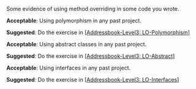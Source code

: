 <panel type="danger" header="`W6.5a` Can explain method overriding :star:" no-close>
  <include src="../../book/oopDesign/inheritance/overriding/full.md" />
<!-- TODO: add evidence -->
</panel>

<!-- ==================================================================================================== -->

<panel type="danger" header="`W6.5b` Can implement overriding :star:" no-close>
  <include src="../../book/oopImplementation/overriding/full.md" />
  <panel header=":dart: Evidence" expanded>

Some evidence of using method overriding in some code you wrote.

  </panel>
</panel>

<!-- ==================================================================================================== -->

<panel type="danger" header="`W6.5c` Can explain OOP polymorphism :star:" no-close>
  <include src="../../book/oopDesign/polymorphism/introduction/full.md" />
<!-- TODO: add evidence -->
</panel>

<!-- ==================================================================================================== -->

<panel type="danger" header="`W6.5d` Can implement polymorphism :star:" no-close>
  <include src="../../book/oopImplementation/polymorphism/full.md" />
  <panel header=":dart: Evidence" expanded>
  
**Acceptable**: Using polymorphism in any past project.

**Suggested**: Do the exercise in [[Addressbook-Level3: LO-Polymorphism](https://github.com/nus-cs2103-AY1718S1/addressbook-level3/blob/master/doc/LearningOutcomes.md#use-polymorphism-lo-polymorphism)]
   
<include src="submission.md" />
  </panel>
</panel>

<!-- ==================================================================================================== -->

<panel type="warning" header="`W6.5e` Can explain abstract classes :star::star:" no-close>
  <include src="../../book/oopDesign/inheritance/abstractClasses/full.md" />
<!-- TODO: add evidence -->
</panel>

<!-- ==================================================================================================== -->

<panel type="warning" header="`W6.5f` Can implement abstract classes :star::star:" no-close>
  <include src="../../book/oopImplementation/abstractClasses/full.md" />
  <panel header=":dart: Evidence" expanded>

**Acceptable**: Using abstract classes in any past project.

**Suggested**: Do the exercise in [[Addressbook-Level3: LO-Abstract](https://github.com/nus-cs2103-AY1718S1/addressbook-level3/blob/master/doc/LearningOutcomes.md#use-abstract-classesmethods-lo-abstract)]
   
<include src="submission.md" />
  </panel>
</panel>

<!-- ==================================================================================================== -->

<panel type="info" header="`W6.5g` Can explain interfaces :star::star::star:" no-close>
  <include src="../../book/oopDesign/inheritance/interfaces/full.md" />
<!-- TODO: add evidence -->
</panel>

<!-- ==================================================================================================== -->

<panel type="info" header="`W6.5h` Can implement interfaces :star::star::star:" no-close>
  <include src="../../book/oopImplementation/interfaces/full.md" />
  <panel header=":dart: Evidence" expanded>

**Acceptable**: Using interfaces in any past project.

**Suggested**: Do the exercise in [[Addressbook-Level3: LO-Interfaces](https://github.com/nus-cs2103-AY1718S1/addressbook-level3/blob/master/doc/LearningOutcomes.md#use-interfaces-lo-interfaces)]
   
<include src="submission.md" />

  </panel>
</panel>
